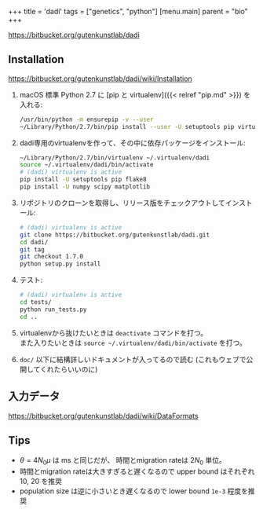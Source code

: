 +++
title = 'dadi'
tags = ["genetics", "python"]
[menu.main]
  parent = "bio"
+++

https://bitbucket.org/gutenkunstlab/dadi

## Installation

https://bitbucket.org/gutenkunstlab/dadi/wiki/Installation

1.  macOS 標準 Python 2.7 に
    [pip と virtualenv]({{< relref "pip.md" >}}) を入れる:

    ```sh
    /usr/bin/python -m ensurepip -v --user
    ~/Library/Python/2.7/bin/pip install --user -U setuptools pip virtualenv
    ```

1.  dadi専用のvirtualenvを作って、その中に依存パッケージをインストール:

    ```sh
    ~/Library/Python/2.7/bin/virtualenv ~/.virtualenv/dadi
    source ~/.virtualenv/dadi/bin/activate
    # (dadi) virtualenv is active
    pip install -U setuptools pip flake8
    pip install -U numpy scipy matplotlib
    ```

1.  リポジトリのクローンを取得し、リリース版をチェックアウトしてインストール:

    ```sh
    # (dadi) virtualenv is active
    git clone https://bitbucket.org/gutenkunstlab/dadi.git
    cd dadi/
    git tag
    git checkout 1.7.0
    python setup.py install
    ```

1.  テスト:

    ```sh
    # (dadi) virtualenv is active
    cd tests/
    python run_tests.py
    cd ..
    ```

1.  virtualenvから抜けたいときは `deactivate` コマンドを打つ。\
    また入りたいときは `source ~/.virtualenv/dadi/bin/activate` を打つ。

1.  `doc/` 以下に結構詳しいドキュメントが入ってるので読む (これもウェブで公開してくれたらいいのに)


## 入力データ

https://bitbucket.org/gutenkunstlab/dadi/wiki/DataFormats

## Tips

- $\theta = 4N_0\mu$ は ms と同じだが、
  時間とmigration rateは $2N_0$ 単位。
- 時間とmigration rateは大きすぎると遅くなるので
  upper bound はそれぞれ 10, 20 を推奨
- population size は逆に小さいとき遅くなるので
  lower bound `1e-3` 程度を推奨


